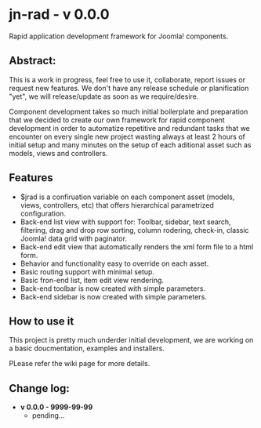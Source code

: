 # jn-rad - v 0.0.0

Rapid application development framework for Joomla! components.

## Abstract:

This is a work in progress, feel free to use it, collaborate, report issues or request new features. We don't have any release schedule or planification "yet", we will release/update as soon as we require/desire. 

Component development takes so much initial boilerplate and preparation that we decided to create our own framework for rapid component development in order to automatize repetitive and redundant tasks that we encounter on every single new project wasting always at least 2 hours of initial setup and many minutes on the setup of each aditional asset such as models, views and controllers.

## Features

* $jrad is a confiruation variable on each component asset (models, views, controllers, etc) that offers hierarchical parametrized configuration.
* Back-end list view with support for: Toolbar, sidebar, text search, filtering, drag and drop row sorting, column rodering, check-in, classic Joomla! data grid with paginator.
* Back-end edit view that automatically renders the xml form file to a html form.
* Behavior and functionality easy to override on each asset.
* Basic routing support with minimal setup.
* Basic fron-end list, item edit view rendering.
* Back-end toolbar is now created with simple parameters.
* Back-end sidebar is now created with simple parameters.

## How to use it

This project is pretty much underder initial development, we are working on a basic doucmentation, examples and installers. 

PLease refer the wiki page for more details.

## Change log:

* **v 0.0.0 - 9999-99-99**
  * pending...






